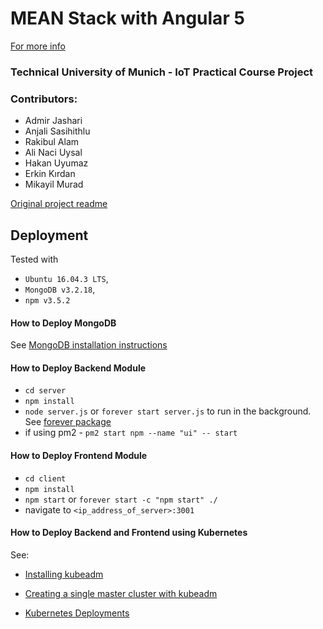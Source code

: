 # MEAN Stack with Angular 5 

[For more info](https://gitlab.lrz.de/IoT-Practicum-Group/sensors)

### Technical University of Munich - IoT Practical Course Project


### Contributors:
- Admir Jashari
- Anjali Sasihithlu
- Rakibul Alam
- Ali Naci Uysal
- Hakan Uyumaz
- Erkin Kırdan
- Mikayil Murad


[Original project readme](http://jasonwatmore.com/post/2017/02/22/mean-with-angular-2-user-registration-and-login-example-tutorial)


## Deployment
Tested with 
- `Ubuntu 16.04.3 LTS`,
- `MongoDB v3.2.18`,
- `npm v3.5.2`
    
#### How to Deploy MongoDB
See [MongoDB installation instructions](https://docs.mongodb.com/manual/tutorial/install-mongodb-on-ubuntu/)

#### How to Deploy Backend Module
- `cd server`
- `npm install`
- `node server.js` or `forever start server.js` to run in the background. See [forever package](https://www.npmjs.com/package/forever)
- if using pm2 - `pm2 start npm --name "ui" -- start`

#### How to Deploy Frontend Module
- `cd client`
- `npm install`
- `npm start` or `forever start -c "npm start" ./`
- navigate to `<ip_address_of_server>:3001`

#### How to Deploy Backend and Frontend using Kubernetes
See: 
 
- [Installing kubeadm](https://kubernetes.io/docs/setup/independent/install-kubeadm/) 

- [Creating a single master cluster with kubeadm](https://kubernetes.io/docs/setup/independent/create-cluster-kubeadm/)

- [Kubernetes Deployments](https://kubernetes.io/docs/concepts/workloads/controllers/deployment/#creating-a-deployment)

